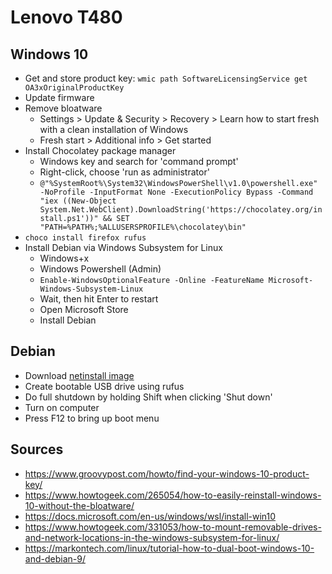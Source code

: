 # Lenovo T480

## Windows 10

- Get and store product key: `wmic path SoftwareLicensingService get OA3xOriginalProductKey`
- Update firmware
- Remove bloatware
  - Settings > Update & Security > Recovery > Learn how to start fresh with a clean installation of Windows
  - Fresh start > Additional info > Get started
- Install Chocolatey package manager
  - Windows key and search for 'command prompt'
  - Right-click, choose 'run as administrator'
  - `@"%SystemRoot%\System32\WindowsPowerShell\v1.0\powershell.exe" -NoProfile -InputFormat None -ExecutionPolicy Bypass -Command "iex ((New-Object System.Net.WebClient).DownloadString('https://chocolatey.org/install.ps1'))" && SET "PATH=%PATH%;%ALLUSERSPROFILE%\chocolatey\bin"`
- `choco install firefox rufus`
- Install Debian via Windows Subsystem for Linux
  - Windows+x
  - Windows Powershell (Admin)
  - `Enable-WindowsOptionalFeature -Online -FeatureName Microsoft-Windows-Subsystem-Linux`
  - Wait, then hit Enter to restart
  - Open Microsoft Store
  - Install Debian
  
## Debian

- Download [netinstall image](https://www.debian.org/distrib/)
- Create bootable USB drive using rufus
- Do full shutdown by holding Shift when clicking 'Shut down'
- Turn on computer
- Press F12 to bring up boot menu

## Sources

- https://www.groovypost.com/howto/find-your-windows-10-product-key/
- https://www.howtogeek.com/265054/how-to-easily-reinstall-windows-10-without-the-bloatware/
- https://docs.microsoft.com/en-us/windows/wsl/install-win10
- https://www.howtogeek.com/331053/how-to-mount-removable-drives-and-network-locations-in-the-windows-subsystem-for-linux/
- https://markontech.com/linux/tutorial-how-to-dual-boot-windows-10-and-debian-9/
